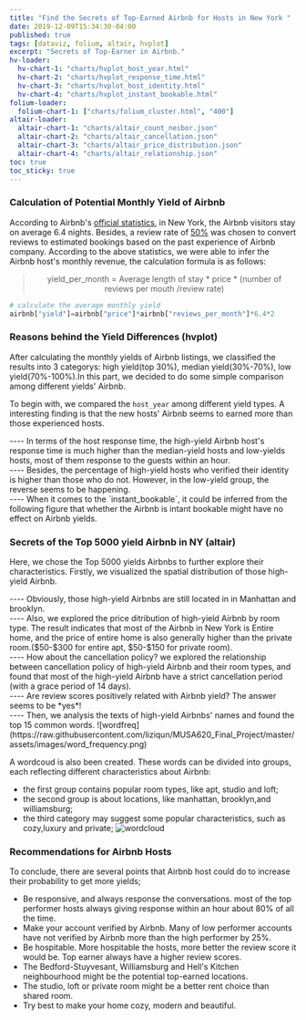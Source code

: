 ```yaml
---
title: "Find the Secrets of Top-Earned Airbnb for Hosts in New York "
date: 2019-12-09T15:34:30-04:00
published: true
tags: [dataviz, folium, altair, hvplot]
excerpt: "Secrets of Top-Earner in Airbnb."
hv-loader:
  hv-chart-1: "charts/hvplot_host_year.html"
  hv-chart-2: "charts/hvplot_response_time.html"
  hv-chart-3: "charts/hvplot_host_identity.html"
  hv-chart-4: "charts/hvplot_instant_bookable.html"
folium-loader:
  folium-chart-1: ["charts/folium_cluster.html", "400"]
altair-loader:
  altair-chart-1: "charts/altair_count_neibor.json"
  altair-chart-2: "charts/altair_cancellation.json"
  altair-chart-3: "charts/altair_price_distribution.json"
  altair-chart-4: "charts/altair_relationship.json"
toc: true
toc_sticky: true
---
```


### Calculation of Potential Monthly Yield of Airbnb
According to Airbnb's [official statistics](https://blog.atairbnb.com/economic-impact-airbnb/), in New York, the Airbnb visitors stay on average 6.4 nights. Besides, a review rate of [50%](http://insideairbnb.com/about.html) was chosen to convert reviews to estimated bookings based on the past experience of Airbnb company. According to the above statistics, we were able to infer the Airbnb host's monthly revenue, the calculation formula is as follows:

> <p align="center"> yield_per_month = Average length of stay * price * (number of reviews per mouth /review rate) </p>

```python
# calculate the average monthly yield
airbnb["yield"]=airbnb["price"]*airbnb["reviews_per_month"]*6.4*2
```

### Reasons behind the Yield Differences (hvplot)  
After calculating the monthly yields of Airbnb listings, we classified the results into 3 categorys: high yield(top 30%), median yield(30%-70%), low yield(70%-100%).In this part, we decided to do some simple comparison among different yields' Airbnb.

To begin with, we compared the `host_year` among different yield types. A interesting finding is that the new hosts' Airbnb seems to earned more than those experienced hosts.
<div id="hv-chart-1"></div>    
---- 
In terms of the host response time, the high-yield Airbnb host's response time is much higher than the median-yield hosts and low-yields hosts, most of them response to the guests within an hour.
<div id="hv-chart-2"></div>    
---- 
Besides, the percentage of high-yield hosts who verified their identity is higher than those who do not. However, in the low-yield group, the reverse seems to be happening.      
<div id="hv-chart-3"></div>    
----  
When it comes to the `instant_bookable`, it could be inferred from the following figure that whether the Airbnb is intant bookable might have no effect on Airbnb yields.  
<div id="hv-chart-4"></div>  

   
### Secrets of the Top 5000 yield Airbnb in NY (altair)
Here, we chose the Top 5000 yields Airbnbs to further explore their characteristics. Firstly, we visualized the spatial distribution of those high-yield Airbnb. 
<div id="folium-chart-1"></div>    
----  
Obviously, those high-yield Airbnbs are still located in in Manhattan and brooklyn.
<div id="altair-chart-1"></div>    
----  
Also, we explored the price ditribution of high-yield Airbnb by room type. The result indicates that most of the Airbnb in New York is Entire home, and the price of entire home is also generally higher than the private room.($50-$300 for entire apt, $50-$150 for private room).
<div id="altair-chart-3"></div>  
----  
How about the cancellation policy? we explored the relationship between cancellation policy of high-yield Airbnb and their room types, and found that most of the high-yield Airbnb have a strict cancellation period (with a grace period of 14 days).
<div id="altair-chart-2"></div>  
----  
Are review scores positively related with Airbnb yield? The answer seems to be *yes*!  
<div id="altair-chart-4"></div>  
----  
Then, we analysis the texts of high-yield Airbnbs' names and found the top 15 common words.
![wordfreq](https://raw.githubusercontent.com/liziqun/MUSA620_Final_Project/master/assets/images/word_frequency.png)
    
A wordcoud is also been created. These words can be divided into groups, each reflecting different characteristics about Airbnb:  
- the first group contains popular room types, like apt, studio and loft; 
- the second group is about locations, like manhattan, brooklyn,and williamsburg; 
- the third category may suggest some popular characteristics, such as cozy,luxury and private; 
![wordcloud](https://raw.githubusercontent.com/liziqun/MUSA620_Final_Project/master/assets/images/wordcloud.png)

### Recommendations for Airbnb Hosts
To conclude, there are several points that Airbnb host could do to increase their probability to get more yields;
- Be responsive, and always response the conversations. most of the top performer hosts always giving response within an hour about 80% of all the time.
- Make your account verified by Airbnb. Many of low performer accounts have not verified by Airbnb more than the high performer by 25%.
- Be hospitable. More hospitable the hosts, more better the review score it would be. Top earner always have a higher review scores.
- The Bedford-Stuyvesant, Williamsburg and Hell's Kitchen neighbourhood might be the potential top-earned locations.
- The studio, loft or private room might be a better rent choice than shared room.
- Try best to make your home cozy, modern and beautiful.
